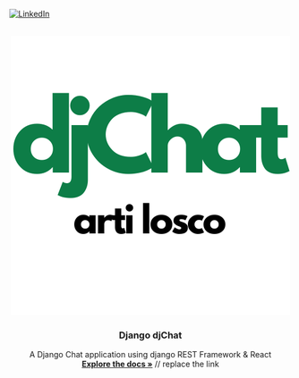 <div id="top"></div>

[![LinkedIn][linkedin-shield]][linkedin-url]

<!-- PROJECT LOGO -->
<br />
<div align="center">
  <a href="https://github.com/LoscoArti/djchat_v1.0">
    <img src="assets/logo.png" alt="Logo" height="500">
  </a>

<h3 align="center">Django djChat</h3>

  <p align="center">
    A Django Chat application using django REST Framework & React
    <br />
    <a href="https://github.com/LoscoArti/djchat_v1.0"><strong>Explore the docs »</strong></a> // replace the link
    <br />
    <br />
  </p>
</div>

[linkedin-shield]: https://img.shields.io/badge/-LinkedIn-black.svg?style=for-the-badge&logo=linkedin&colorB=555
[linkedin-url]: https://www.linkedin.com/in/arti-losco-ba1571195/
